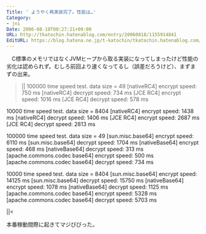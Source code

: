 ```yaml
---
Title: ' ようやく再実装完了。性能は…'
Category:
- jni
Date: 2006-08-18T00:27:21+09:00
URL: http://tkatochin.hatenablog.com/entry/20060818/1155914841
EditURL: https://blog.hatena.ne.jp/t-katochin/tkatochin.hatenablog.com/atom/entry/6653586347154755803
---
```


　C標準のメモリではなくJVMヒープから取る実装になってしまったけど性能の劣化は認められず。むしろ前回より速くなってるし（誤差だろうけど）、まずまずの出来。
>||
100000 time speed test. data size = 49
[nativeRC4] encrypt speed: 750 ms
[nativeRC4] decrypt speed: 734 ms
[JCE RC4] encrypt speed: 1016 ms
[JCE RC4] decrypt speed: 578 ms

10000 time speed test. data size = 8404
[nativeRC4] encrypt speed: 1438 ms
[nativeRC4] decrypt speed: 1406 ms
[JCE RC4] encrypt speed: 2687 ms
[JCE RC4] decrypt speed: 2813 ms

100000 time speed test. data size = 49
[sun.misc.base64] encrypt speed: 6110 ms
[sun.misc.base64] decrypt speed: 1704 ms
[nativeBase64] encrypt speed: 468 ms
[nativeBase64] decrypt speed: 313 ms
[apache.commons.codec base64] encrypt speed: 500 ms
[apache.commons.codec base64] decrypt speed: 734 ms

10000 time speed test. data size = 8404
[sun.misc.base64] encrypt speed: 14125 ms
[sun.misc.base64] decrypt speed: 15750 ms
[nativeBase64] encrypt speed: 1078 ms
[nativeBase64] decrypt speed: 1125 ms
[apache.commons.codec base64] encrypt speed: 5328 ms
[apache.commons.codec base64] decrypt speed: 5703 ms

||<

本番稼動間際に起きてマジびびった。
